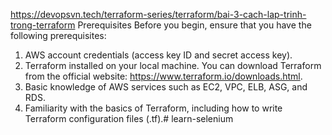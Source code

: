 https://devopsvn.tech/terraform-series/terraform/bai-3-cach-lap-trinh-trong-terraform
Prerequisites
Before you begin, ensure that you have the following prerequisites:

1. AWS account credentials (access key ID and secret access key).
2. Terraform installed on your local machine. You can download Terraform from the official website: https://www.terraform.io/downloads.html.
3. Basic knowledge of AWS services such as EC2, VPC, ELB, ASG, and RDS.
4. Familiarity with the basics of Terraform, including how to write Terraform configuration files (.tf).# learn-selenium
